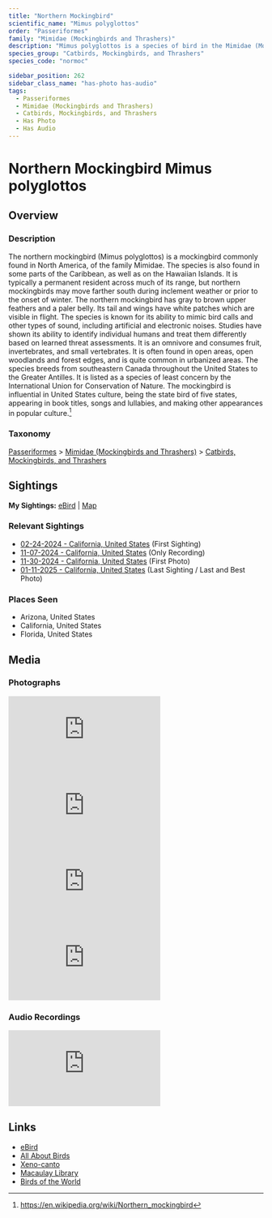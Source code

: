 ```yaml
---
title: "Northern Mockingbird"
scientific_name: "Mimus polyglottos"
order: "Passeriformes"
family: "Mimidae (Mockingbirds and Thrashers)"
description: "Mimus polyglottos is a species of bird in the Mimidae (Mockingbirds and Thrashers) family. It has been observed 20 times. It has been photographed. It has been recorded."
species_group: "Catbirds, Mockingbirds, and Thrashers"
species_code: "normoc"

sidebar_position: 262
sidebar_class_name: "has-photo has-audio"
tags: 
  - Passeriformes
  - Mimidae (Mockingbirds and Thrashers)
  - Catbirds, Mockingbirds, and Thrashers
  - Has Photo
  - Has Audio
---
```


# Northern Mockingbird <span className='sci_name'>Mimus polyglottos</span>

## Overview

### Description
The northern mockingbird (Mimus polyglottos) is a mockingbird commonly found in North America, of the family Mimidae. The species is also found in some parts of the Caribbean, as well as on the Hawaiian Islands. It is typically a permanent resident across much of its range, but northern mockingbirds may move farther south during inclement weather or prior to the onset of winter. The northern mockingbird has gray to brown upper feathers and a paler belly. Its tail and wings have white patches which are visible in flight.
The species is known for its ability to mimic bird calls and other types of sound, including artificial and electronic noises. Studies have shown its ability to identify individual humans and treat them differently based on learned threat assessments. It is an omnivore and consumes fruit, invertebrates, and small vertebrates. It is often found in open areas, open woodlands and forest edges, and is quite common in urbanized areas. The species breeds from southeastern Canada throughout the United States to the Greater Antilles. It is listed as a species of least concern by the International Union for Conservation of Nature.
The mockingbird is influential in United States culture, being the state bird of five states, appearing in book titles, songs and lullabies, and making other appearances in popular culture.[^1]

[^1]: https://en.wikipedia.org/wiki/Northern_mockingbird

### Taxonomy
[Passeriformes](/tags/passeriformes) > [Mimidae (Mockingbirds and Thrashers)](/tags/mimidae-mockingbirds-and-thrashers) > [Catbirds, Mockingbirds, and Thrashers](/tags/catbirds-mockingbirds-and-thrashers)


## Sightings

**My Sightings:** [eBird](https://ebird.org/lifelist?r=world&time=life&spp=normoc) | [Map](/map?species_code=normoc)

### Relevant Sightings

* [02-24-2024 - California, United States](https://ebird.org/checklist/S162799737) (First Sighting)
* [11-07-2024 - California, United States](https://ebird.org/checklist/S203225147) (Only Recording)
* [11-30-2024 - California, United States](https://ebird.org/checklist/S204068913) (First Photo)
* [01-11-2025 - California, United States](https://ebird.org/checklist/S208851041) (Last Sighting / Last and Best Photo)

### Places Seen

* Arizona, United States
* California, United States
* Florida, United States



## Media
### Photographs
<iframe className="photo_iframe horizontal" src="https://macaulaylibrary.org/asset/628922335/embed" frameBorder="0" allowFullScreen></iframe>
<iframe className="photo_iframe horizontal" src="https://macaulaylibrary.org/asset/628922338/embed" frameBorder="0" allowFullScreen></iframe>
<iframe className="photo_iframe horizontal" src="https://macaulaylibrary.org/asset/628922339/embed" frameBorder="0" allowFullScreen></iframe>
<iframe className="photo_iframe horizontal" src="https://macaulaylibrary.org/asset/626996435/embed" frameBorder="0" allowFullScreen></iframe>

### Audio Recordings
<iframe className="audio_iframe" src="https://macaulaylibrary.org/asset/626583307/embed" frameBorder="0" allowFullScreen></iframe>

## Links
* [eBird](https://ebird.org/species/normoc) 
* [All About Birds](https://www.allaboutbirds.org/guide/normoc) 
* [Xeno-canto](https://www.xeno-canto.org/species/mimus-polyglottos) 
* [Macaulay Library](https://search.macaulaylibrary.org/catalog?taxonCode=normoc&sort=rating_rank_desc)
* [Birds of the World](https://birdsoftheworld.org/bow/species/normoc)
